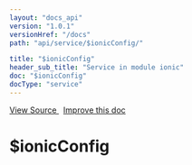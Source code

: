 ```yaml
---
layout: "docs_api"
version: "1.0.1"
versionHref: "/docs"
path: "api/service/$ionicConfig/"

title: "$ionicConfig"
header_sub_title: "Service in module ionic"
doc: "$ionicConfig"
docType: "service"
---
```


<div class="improve-docs">
  <a href='https://github.com/driftyco/ionic-v1/blob/master/js/angular/service/ionicConfig.js#L640'>
    View Source
  </a>
  &nbsp;
  <a href='http://github.com/driftyco/ionic/edit/master/js/angular/service/ionicConfig.js#L640'>
    Improve this doc
  </a>
</div>




<h1 class="api-title">

  $ionicConfig



</h1>
















  

  
  
  






